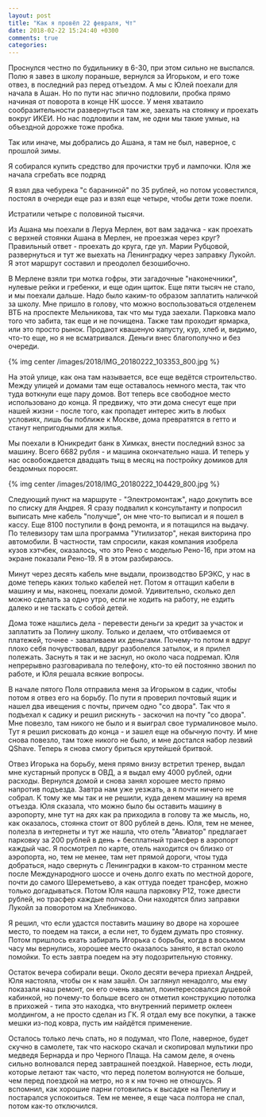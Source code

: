 ```yaml
---
layout: post
title: "Как я провёл 22 февраля, Чт"
date: 2018-02-22 15:24:40 +0300
comments: true
categories: 
---
```

Проснулся честно по будильнику в 6-30, при этом сильно не выспался. Полю я завез в школу пораньше, вернулся за Игорьком, и его тоже отвез, в последний раз перед отъездом. А мы с Юлей поехали для начала в Ашан. Но  по пути нас эпично подловили, пробка прямо начиная от поворота в конце НК шоссе. У меня хватаило сообразительности развернуться там же, заехать на стоянку и проехать вокруг ИКЕИ. Но нас подловили и там, не одни мы такие умные, на объездной дорожке тоже пробка. 

Так или иначе, мы добрались до Ашана, я там не был, наверное, с прошлой зимы.

Я собирался купить средство для прочистки труб и лампочки. Юля же начала сгребать все подряд

Я взял два чебурека "с бараниной" по 35 рублей, но потом усовестился, постоял в очереди еще раз и взял еще четыре, чтобы дети тоже поели.

Истратили четыре с половиной тысячи.


Из Ашана мы поехали в Леруа Мерлен, вот вам задачка - как проехать с верхней стоянки Ашана в Мерлен, не проезжая через круг? Правильный ответ - проехать до круга, где ул. Марии Рубцовой, развернуться и тут же выехать на Ленинградку через заправку Лукойл. Я этот маршрут составил и преодолел безошибочно.

В Мерлене взяли три мотка гофры, эти загадочные "наконечники", нулевые рейки и гребенки, и еще один щиток. Еще пяти тысяч не стало, и мы поехали дальше. Надо было каким-то образом заплатить наличкой за школу. Мне пришло в голову, что можно воспользоваться отделенем ВТБ на проспекте Мельникова, так что мы туда заехали. Парковка мало того что забита, так еще и не почищена. Также там проходит ярмарка, или это просто рынок. Продают квашеную капусту, кур, хлеб и, видимо, что-то еще, но я не всматривался. Деньги внес благополучно и без очереди.

{% img center /images/2018/IMG_20180222_103353_800.jpg %}

На этой улице, как она там называется, все еще ведётся строительство. Между улицей и домами там еще оставалось немного места, так что туда воткнули еще пару домов. Вот теперь все свободное место использовано до конца. Я предвижу, что эти дома снесут еще при нашей жизни - после того, как пропадет интерес жить в любых условиях, лишь бы поближе к Москве, дома превратятся в гетто и станут непригодными для жилья.

Мы поехали в Юникредит банк в Химках, внести последний взнос за машину. Всего 6682 рубля - и машина окончательно наша. И теперь у нас освобождается двадцать тыщ в месяц на постройку домиков для бездомных поросят.

{% img center /images/2018/IMG_20180222_104429_800.jpg %}

Следующий пункт на маршруте - "Электромонтаж", надо докупить все по списку для Андрея. Я сразу подвалил к консультанту и попросил выписать мне кабель "получше", он мне что-то выписал и я пошел в кассу. Еще 8100 поступили в фонд ремонта, и я потащился на выдачу. По телевизору там шла программа "Утилизатор", некая викторина про автомобили. В частности, там спросили, какая компания изобрела кузов хэтчбек, оказалось, что это Рено с моделью Рено-16, при этом на экране показали Рено-19. Я в этом разбираюсь.

Минут через десять кабель мне выдали, производство БРЭКС, у нас в доме теперь каких только кабелей нет.  Потом я оттащил кабели в машину и мы, наконец, поехали домой. Удивительно, сколько дел можно сделать за одно утро, если не ходить на работу, не ездить далеко и не таскать с собой детей. 

Дома тоже нашлись дела - перевести деньги за кредит за участок и заплатить за Полину школу. Только и делаем, что отбиваемся от платежей, точнее - заваливаем их деньгами. Почему-то потом я вдруг плохо себя почувствовал, вдруг разболелся затылок, и я прилел полежать. Заснуть я так и не заснул, но около часа подремал. Юля непрерывно разговаривала по телефону, кто-то ей постоянно звонил по работе, и Юля решала всякие вопросы.

В начале пятого Поля отправила меня за Игорьком в садик, чтобы потом я отвез его на борьбу. По пути я проверил почтовый ящик и нашел два ивещения с почты, причем одно "со двора". Так что я подъехал к садику и решил рискнуть - заскочил на почту "со двора". Мне повезло, там никого не было и я выиграл свое турмалиновое мыло. Тут я решил рисковать до конца - и зашел еще на обычную почту. И мне снова повезло, там тоже никого не было, и мне достался набор лезвий QShave. Теперь я снова смогу бриться крутейшей бритвой.

Отвез Игорька на борьбу, меня прямо внизу встретил тренер, выдал мне кустарный пропуск в ОВД, а я выдал ему 4000 рублей, одни расходы. Вернулся домой и снова занял хорошее место прямо напротив подъезда. Завтра нам уже уезжать, а я почти ничего не собрал. К тому же мы так и не решили, куда денем машину на время отъезда. Юля сказала, что можно было бы оставить машину в аэропорту, мне тут на дях как ра приходила в голову та же мысль, но, как оказалось, стоянка стоит от 800 рублей в день. Юля, тем не менее, полезла в интернеты и тут же нашла, что отель "Авиатор" предлагает парковку за 200 рублей в день + бесплатный трансфер в аэропорт каждый час. Я посмотрел по карте, отель находится оч близко от аэропорта, но, тем не менее, там нет прямой дороги, чтоы туда добраться, надо свернуть с Ленинградки в каком-то странном месте после Международного шоссе и очень долго ехать по местной дороге, почти до самого Шереметьево, а как оттуда поедет трансфер, можно только догадываться. Потом Юля нашла парковку Р12, тоже двести рублей, но трасфер каждые полчаса. Они находятся близ заправки Лукойл за поворотом на Хлебниково.

Я решил, что если удастся поставить машину во дворе на хорошее место, то поедем на такси, а если нет, то будем думать про стоянку. Потом пришлось ехать забирать Игорька с борьбы, когда в восьмом часу мы вернулись, хорошее место оказалось занято, я встал около помойки. То есть завтра поедем на эту подозрительную стоянку.

Остаток вечера собирали вещи. Около десяти вечера приехал Андрей, Юля настояла, чтобы он к нам зашёл. Он заглянул ненадолго, мы ему показали наш ремонт, он его очень хвалил, поинтересовался душевой кабинкой, но почему-то больше всего он отметил конструкцию потолка в прихожей - типа это находка, что внутренний периметр оклеен молдингом, а не просто сделан из ГК. Я отдал ему все покупки, а также мешки из-под ковра, пусть им найдётся применение.

Осталось только лечь спать, но я подумал, что Поле, наверное, будет скучно в самолете, так что наскоро скачал и скопировал мультики про медведя Бернарда и про Черного Плаща. На самом деле, я очень сильно волновался перед завтрашней поездкой. Наверное, есть люди, которые летают так часто, что перед полетом волнуются не больше, чем перед поездкой на метро, но я к нм точно не отношусь. Я вспомнил, как хорошие парни готовились к высадке на Пелелиу и постарался успокоиться. Тем не менее, я еще часа полтора не спал, потом как-то отключился. 